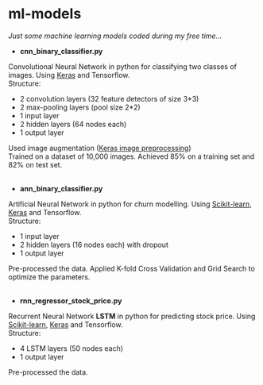 # ml-models
*Just some machine learning models coded during my free time...*

* **cnn_binary_classifier.py**

Convolutional Neural Network in python for classifying two classes of images. Using [Keras](https://keras.io/) and Tensorflow.<br />
Structure:
- 2 convolution layers (32 feature detectors of size 3\*3)
- 2 max-pooling layers (pool size 2\*2)
- 1 input layer
- 2 hidden layers (64 nodes each)
- 1 output layer

Used image augmentation ([Keras image preprocessing](https://keras.io/preprocessing/image/))
<br /> Trained on a dataset of 10,000 images. Achieved 85% on a training set and 82% on test set.
<br /><br />


* **ann_binary_classifier.py**<br />

Artificial Neural Network in python for churn modelling. Using [Scikit-learn](http://scikit-learn.org/), [Keras](https://keras.io/) and Tensorflow.<br />
Structure:
- 1 input layer
- 2 hidden layers (16 nodes each) with dropout
- 1 output layer

Pre-processed the data. Applied K-fold Cross Validation and Grid Search to optimize the parameters. 
<br /><br />


* **rnn_regressor_stock_price.py**<br />

Recurrent Neural Network **LSTM** in python for predicting stock price. Using [Scikit-learn](http://scikit-learn.org/), [Keras](https://keras.io/) and Tensorflow.<br />
Structure:
- 4 LSTM layers (50 nodes each)
- 1 output layer

Pre-processed the data.

